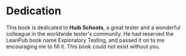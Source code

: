 # Dedication

This book is dedicated to **Huib Schoots**, a great tester and a wonderful colleague in the worldwide tester's community. He had reserved the LeanPub book name Exploratory Testing, and passed it on to me encouraging me to fill it. This book could not exist without you. 
